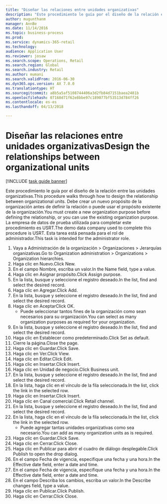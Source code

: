 ```yaml
--- 
title: "Diseñar las relaciones entre unidades organizativas"
description: "Este procedimiento le guía por el diseño de la relación entre las unidades organizativas."
author: mugunthanm
manager: AnnBe
ms.date: 11/14/2016
ms.topic: business-process
ms.prod: 
ms.service: dynamics-365-retail
ms.technology: 
audience: Application User
ms.reviewer: josaw
ms.search.scope: Operations, Retail
ms.search.region: Global
ms.search.industry: Retail
ms.author: mumani
ms.search.validFrom: 2016-06-30
ms.dyn365.ops.version: AX 7.0.0
ms.translationtype: HT
ms.sourcegitcommit: a8b5a5af5108744406a3d2fb84d7151baea2481b
ms.openlocfilehash: 07168d71f62e8bbe97c189077bf53513d784ff26
ms.contentlocale: es-es
ms.lasthandoff: 04/13/2018

---
```

# <a name="design-the-relationships-between-organizational-units"></a><span data-ttu-id="4a2f7-103">Diseñar las relaciones entre unidades organizativas</span><span class="sxs-lookup"><span data-stu-id="4a2f7-103">Design the relationships between organizational units</span></span>

[!INCLUDE [task guide banner](../includes/task-guide-banner.md)]

<span data-ttu-id="4a2f7-104">Este procedimiento le guía por el diseño de la relación entre las unidades organizativas.</span><span class="sxs-lookup"><span data-stu-id="4a2f7-104">This procedure walks through how to design the relationship between organizational units.</span></span> <span data-ttu-id="4a2f7-105">Debe crear un nuevo propósito de la organización antes de definir la relación o puede usar el propósito existente de la organización.</span><span class="sxs-lookup"><span data-stu-id="4a2f7-105">You must create a new organization purpose before defining the relationship, or you can use the existing organization purpose.</span></span> <span data-ttu-id="4a2f7-106">La empresa de datos de prueba utilizada para completar este procedimiento es USRT.</span><span class="sxs-lookup"><span data-stu-id="4a2f7-106">The demo data company used to complete this procedure is USRT.</span></span> <span data-ttu-id="4a2f7-107">Esta tarea está pensada para el rol de administrador.</span><span class="sxs-lookup"><span data-stu-id="4a2f7-107">This task is intended for the administrator role.</span></span>

1. <span data-ttu-id="4a2f7-108">Vaya a Administración de la organización > Organizaciones > Jerarquías organizativas.</span><span class="sxs-lookup"><span data-stu-id="4a2f7-108">Go to Organization administration > Organizations > Organization hierarchies.</span></span>
2. <span data-ttu-id="4a2f7-109">Haga clic en Nuevo.</span><span class="sxs-lookup"><span data-stu-id="4a2f7-109">Click New.</span></span>
3. <span data-ttu-id="4a2f7-110">En el campo Nombre, escriba un valor.</span><span class="sxs-lookup"><span data-stu-id="4a2f7-110">In the Name field, type a value.</span></span>
4. <span data-ttu-id="4a2f7-111">Haga clic en Asignar propósito.</span><span class="sxs-lookup"><span data-stu-id="4a2f7-111">Click Assign purpose.</span></span>
5. <span data-ttu-id="4a2f7-112">En la lista, busque y seleccione el registro deseado.</span><span class="sxs-lookup"><span data-stu-id="4a2f7-112">In the list, find and select the desired record.</span></span>
6. <span data-ttu-id="4a2f7-113">Haga clic en Agregar.</span><span class="sxs-lookup"><span data-stu-id="4a2f7-113">Click Add.</span></span>
7. <span data-ttu-id="4a2f7-114">En la lista, busque y seleccione el registro deseado.</span><span class="sxs-lookup"><span data-stu-id="4a2f7-114">In the list, find and select the desired record.</span></span>
8. <span data-ttu-id="4a2f7-115">Haga clic en Aceptar</span><span class="sxs-lookup"><span data-stu-id="4a2f7-115">Click OK.</span></span>
    * <span data-ttu-id="4a2f7-116">Puede seleccionar tantos fines de la organización como sean necesarios para su organización.</span><span class="sxs-lookup"><span data-stu-id="4a2f7-116">You can select as many organization purposes as required for your organization.</span></span>  
9. <span data-ttu-id="4a2f7-117">En la lista, busque y seleccione el registro deseado.</span><span class="sxs-lookup"><span data-stu-id="4a2f7-117">In the list, find and select the desired record.</span></span>
10. <span data-ttu-id="4a2f7-118">Haga clic en Establecer como predeterminado.</span><span class="sxs-lookup"><span data-stu-id="4a2f7-118">Click Set as default.</span></span>
11. <span data-ttu-id="4a2f7-119">Cierre la página.</span><span class="sxs-lookup"><span data-stu-id="4a2f7-119">Close the page.</span></span>
12. <span data-ttu-id="4a2f7-120">Haga clic en Guardar.</span><span class="sxs-lookup"><span data-stu-id="4a2f7-120">Click Save.</span></span>
13. <span data-ttu-id="4a2f7-121">Haga clic en Ver.</span><span class="sxs-lookup"><span data-stu-id="4a2f7-121">Click View.</span></span>
14. <span data-ttu-id="4a2f7-122">Haga clic en Editar.</span><span class="sxs-lookup"><span data-stu-id="4a2f7-122">Click Edit.</span></span>
15. <span data-ttu-id="4a2f7-123">Haga clic en Insertar.</span><span class="sxs-lookup"><span data-stu-id="4a2f7-123">Click Insert.</span></span>
16. <span data-ttu-id="4a2f7-124">Haga clic en Unidad de negocio.</span><span class="sxs-lookup"><span data-stu-id="4a2f7-124">Click Business unit.</span></span>
17. <span data-ttu-id="4a2f7-125">En la lista, busque y seleccione el registro deseado.</span><span class="sxs-lookup"><span data-stu-id="4a2f7-125">In the list, find and select the desired record.</span></span>
18. <span data-ttu-id="4a2f7-126">En la lista, haga clic en el vínculo de la fila seleccionada.</span><span class="sxs-lookup"><span data-stu-id="4a2f7-126">In the list, click the link in the selected row.</span></span>
19. <span data-ttu-id="4a2f7-127">Haga clic en Insertar.</span><span class="sxs-lookup"><span data-stu-id="4a2f7-127">Click Insert.</span></span>
20. <span data-ttu-id="4a2f7-128">Haga clic en Canal comercial.</span><span class="sxs-lookup"><span data-stu-id="4a2f7-128">Click Retail channel.</span></span>
21. <span data-ttu-id="4a2f7-129">En la lista, busque y seleccione el registro deseado.</span><span class="sxs-lookup"><span data-stu-id="4a2f7-129">In the list, find and select the desired record.</span></span>
22. <span data-ttu-id="4a2f7-130">En la lista, haga clic en el vínculo de la fila seleccionada.</span><span class="sxs-lookup"><span data-stu-id="4a2f7-130">In the list, click the link in the selected row.</span></span>
    * <span data-ttu-id="4a2f7-131">Puede agregar tantas unidades organizativas como sea necesario.</span><span class="sxs-lookup"><span data-stu-id="4a2f7-131">You can add as many organization units as is required.</span></span>  
23. <span data-ttu-id="4a2f7-132">Haga clic en Guardar.</span><span class="sxs-lookup"><span data-stu-id="4a2f7-132">Click Save.</span></span>
24. <span data-ttu-id="4a2f7-133">Haga clic en Cerrar.</span><span class="sxs-lookup"><span data-stu-id="4a2f7-133">Click Close.</span></span>
25. <span data-ttu-id="4a2f7-134">Haga clic en Publicar para abrir el cuadro de diálogo desplegable.</span><span class="sxs-lookup"><span data-stu-id="4a2f7-134">Click Publish to open the drop dialog.</span></span>
26. <span data-ttu-id="4a2f7-135">En el campo Fecha de vigencia, especifique una fecha y una hora.</span><span class="sxs-lookup"><span data-stu-id="4a2f7-135">In the Effective date field, enter a date and time.</span></span>
27. <span data-ttu-id="4a2f7-136">En el campo Fecha de vigencia, especifique una fecha y una hora.</span><span class="sxs-lookup"><span data-stu-id="4a2f7-136">In the Effective date field, enter a date and time.</span></span>
28. <span data-ttu-id="4a2f7-137">En el campo Describa los cambios, escriba un valor.</span><span class="sxs-lookup"><span data-stu-id="4a2f7-137">In the Describe changes field, type a value.</span></span>
29. <span data-ttu-id="4a2f7-138">Haga clic en Publicar.</span><span class="sxs-lookup"><span data-stu-id="4a2f7-138">Click Publish.</span></span>
30. <span data-ttu-id="4a2f7-139">Haga clic en Cerrar.</span><span class="sxs-lookup"><span data-stu-id="4a2f7-139">Click Close.</span></span>


